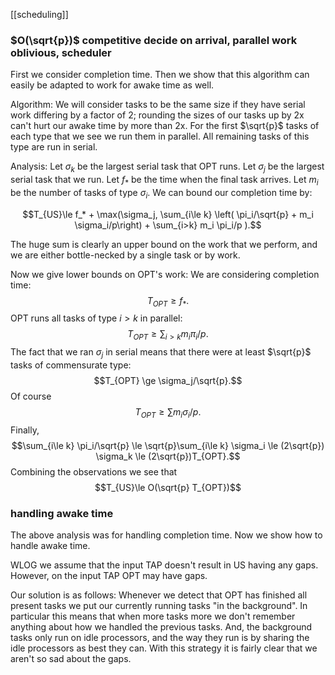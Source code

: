 [[scheduling]]
### $O(\sqrt{p})$ competitive decide on arrival, parallel work oblivious,  scheduler 

First we consider completion time. Then we show that this algorithm can easily be adapted  to work for awake time as well.

Algorithm:
We will consider tasks to be the same size if they have serial work differing by a factor of $2$; rounding the sizes of our tasks up by $2$x can't hurt our awake time by more than $2$x.
For the first $\sqrt{p}$ tasks of each type that we see we run them in parallel. 
All remaining tasks of this type are run in serial.

Analysis:
Let $\sigma_k$ be the largest serial task that OPT runs. 
Let $\sigma_j$ be the largest serial task that we run.
Let $f_*$ be the time when the final task arrives.
Let $m_i$ be the number of tasks of type $\sigma_i$.
We can bound our completion time by:

$$T_{US}\le f_* + \max(\sigma_j, \sum_{i\le k} \left( \pi_i/\sqrt{p}  + m_i \sigma_i/p\right) + \sum_{i>k} m_i \pi_i/p  ).$$

The huge sum is clearly an upper bound on the work that we perform, and we are either bottle-necked by a single task or by work. 

Now we give lower bounds on OPT's work:
We are considering completion time:
$$T_{OPT} \ge f_*.$$
OPT runs all tasks of type $i>k$ in parallel:
$$T_{OPT}\ge \sum_{i>k} m_i \pi_i/p.$$
The fact that we ran $\sigma_j$ in serial means that there were at least $\sqrt{p}$  tasks of commensurate type:
$$T_{OPT} \ge \sigma_j/\sqrt{p}.$$
Of course
$$T_{OPT}\ge \sum m_i \sigma_i/p.$$
Finally, 
$$\sum_{i\le k} \pi_i/\sqrt{p} \le \sqrt{p}\sum_{i\le k} \sigma_i \le (2\sqrt{p}) \sigma_k \le (2\sqrt{p})T_{OPT}.$$
Combining the observations we see that 
$$T_{US}\le O(\sqrt{p} T_{OPT})$$
### handling awake time
The above analysis was for handling completion time.
Now we show how to handle awake time. 

WLOG we assume that the input TAP doesn't result in US having any gaps. 
However, on the input TAP OPT may have gaps. 

Our solution is as follows:
Whenever we detect that OPT has finished all present tasks we put our currently running tasks "in the background". In particular this means that when more tasks more we don't remember anything about how we handled the previous tasks. And, the background tasks only run on idle processors, and the way they run is by sharing the idle processors as best they can.
With this strategy it is fairly clear that we aren't so sad about the gaps.